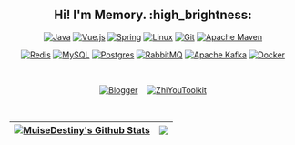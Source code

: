 <div align="center">
  <h2>Hi! I'm Memory. :high_brightness:</h2>
</div>


<div align="center">
  <!-- 第一行徽标 -->
  
  [![Java](https://img.shields.io/badge/java-%23ED8B00.svg?style=for-the-badge&logo=openjdk&logoColor=white)](https://www.oracle.com/cn/java/)
  [![Vue.js](https://img.shields.io/badge/vuejs-%2335495e.svg?style=for-the-badge&logo=vuedotjs&logoColor=%234FC08D)](https://cn.vuejs.org/)
  [![Spring](https://img.shields.io/badge/spring-%236DB33F.svg?style=for-the-badge&logo=spring&logoColor=white)](https://spring.io/)
  [![Linux](https://img.shields.io/badge/Linux-3ddc84?style=for-the-badge&logo=linux&logoColor=black)](https://www.linux.org/)
  [![Git](https://img.shields.io/badge/git-%23F05033.svg?style=for-the-badge&logo=git&logoColor=white)](https://git-scm.com/)
  [![Apache Maven](https://img.shields.io/badge/Maven-C71A36?style=for-the-badge&logo=Apache%20Maven&logoColor=white)](https://maven.apache.org/)
  
  [![Redis](https://img.shields.io/badge/redis-%23DD0031.svg?style=for-the-badge&logo=redis&logoColor=white)](https://redis.io/)
  [![MySQL](https://img.shields.io/badge/mysql-4479A1.svg?style=for-the-badge&logo=mysql&logoColor=white)](https://www.mysql.com/)
  [![Postgres](https://img.shields.io/badge/postgres-%23316192.svg?style=for-the-badge&logo=postgresql&logoColor=white)](https://www.postgresql.org/)
  [![RabbitMQ](https://img.shields.io/badge/Rabbitmq-FF6600?style=for-the-badge&logo=rabbitmq&logoColor=white)](https://www.rabbitmq.com/)
  [![Apache Kafka](https://img.shields.io/badge/Kafka-000?style=for-the-badge&logo=apachekafka)](https://kafka.apache.org/)
  [![Docker](https://img.shields.io/badge/docker-%230db7ed.svg?style=for-the-badge&logo=docker&logoColor=white)](https://www.docker.com/)
  
  <!-- [![Gradle](https://img.shields.io/badge/Gradle-02303A.svg?style=for-the-badge&logo=Gradle&logoColor=white)](https://gradle.org/) -->

<br/>

  [![Blogger](https://img.shields.io/badge/Blogger-@Memory-FF5722?style=for-the-badge&logo=blogger&logoColor=white)](https://memoryzy.pages.dev/)
  &nbsp;&nbsp;
  [![ZhiYouToolkit](https://img.shields.io/badge/IDEA%20Plugin-ZhiYouToolkit-7d4698?style=for-the-badge&logo=intellij-idea&logoColor=white)](https://plugins.jetbrains.com/plugin/24381-zhiyoutoolkit)
  
<br/>
  
| <a href="https://github.com/MemoryZy"><img align="center" src="https://github-readme-stats.vercel.app/api?username=MemoryZy&show_icons=true&include_all_commits=true&theme=buefy&hide_border=true" alt="MuiseDestiny's Github Stats" /></a> | <a href="https://github.com/MemoryZy"><img align="center" src="https://github-readme-stats.vercel.app/api/top-langs/?username=MemoryZy&layout=compact&theme=buefy&hide_border=true" /></a> |
| ------------- | ------------- |

</div>
